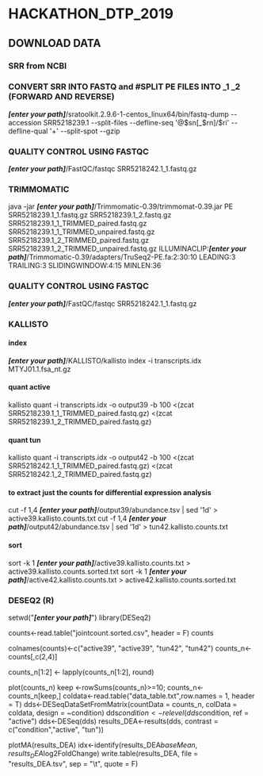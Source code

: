 # HACKATHON_DTP_2019



## DOWNLOAD DATA
### SRR from NCBI

### CONVERT SRR INTO FASTQ and #SPLIT PE FILES INTO _1 _2 (FORWARD AND REVERSE)


**_[enter your path]_**/sratoolkit.2.9.6-1-centos_linux64/bin/fastq-dump --accession SRR5218239.1 --split-files --defline-seq '@$sn[_$rn]/$ri' --defline-qual '+' --split-spot --gzip


### QUALITY CONTROL USING FASTQC

**_[enter your path]_**/FastQC/fastqc SRR5218242.1_1.fastq.gz 

### TRIMMOMATIC

java -jar **_[enter your path]_**/Trimmomatic-0.39/trimmomat-0.39.jar PE SRR5218239.1_1.fastq.gz SRR5218239.1_2.fastq.gz SRR5218239.1_1_TRIMMED_paired.fastq.gz SRR5218239.1_1_TRIMMED_unpaired.fastq.gz SRR5218239.1_2_TRIMMED_paired.fastq.gz SRR5218239.1_2_TRIMMED_unpaired.fastq.gz ILLUMINACLIP:**_[enter your path]_**/Trimmomatic-0.39/adapters/TruSeq2-PE.fa:2:30:10 LEADING:3 TRAILING:3 SLIDINGWINDOW:4:15 MINLEN:36

### QUALITY CONTROL USING FASTQC

**_[enter your path]_**/FastQC/fastqc SRR5218242.1_1.fastq.gz 

### KALLISTO
#### index
**_[enter your path]_**/KALLISTO/kallisto index -i transcripts.idx MTYJ01.1.fsa_nt.gz
#### quant active
kallisto quant -i transcripts.idx -o output39 -b 100 <(zcat SRR5218239.1_1_TRIMMED_paired.fastq.gz) <(zcat SRR5218239.1_2_TRIMMED_paired.fastq.gz)
#### quant tun
kallisto quant -i transcripts.idx -o output42 -b 100 <(zcat SRR5218242.1_1_TRIMMED_paired.fastq.gz) <(zcat SRR5218242.1_2_TRIMMED_paired.fastq.gz)

#### to extract just the counts for differential expression analysis
cut -f 1,4 **_[enter your path]_**/output39/abundance.tsv | sed '1d' > active39.kallisto.counts.txt
cut -f 1,4 **_[enter your path]_**/output42/abundance.tsv | sed '1d' > tun42.kallisto.counts.txt

#### sort
sort -k 1 **_[enter your path]_**/active39.kallisto.counts.txt > active39.kallisto.counts.sorted.txt 
sort -k 1 **_[enter your path]_**/active42.kallisto.counts.txt > active42.kallisto.counts.sorted.txt 

### DESEQ2 (R)
setwd("**_[enter your path]_**")
library(DESeq2)


counts<-read.table("jointcount.sorted.csv", header = F)
counts

colnames(counts)<-c("active39", "active39", "tun42", "tun42")
counts_n<-counts[,c(2,4)]


counts_n[1:2] <- lapply(counts_n[1:2], round)


plot(counts_n)
keep <-rowSums(counts_n)>=10; counts_n<- counts_n[keep,]
coldata<-read.table("data_table.txt",row.names = 1, header = T)
dds<-DESeqDataSetFromMatrix(countData = counts_n, colData = coldata, design = ~condition)
dds$condition <- relevel(dds$condition, ref = "active")
dds<-DESeq(dds)
results_DEA<-results(dds, contrast = c("condition","active", "tun"))


plotMA(results_DEA)
idx<-identify(results_DEA$baseMean, results_DEA$log2FoldChange)
write.table(results_DEA, file = "results_DEA.tsv", sep = "\t", quote = F)
